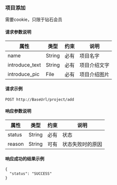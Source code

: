 ### 项目添加
需要cookie，只限于钻石会员

#### 请求参数说明
属性           	| 类型  	  | 约束   	| 说明
----------------|---------|--------	|------------
name			| String  | 必有    | 项目名字
introduce_text	| String  | 必有    | 项目介绍文字
introduce_pic	| File	  | 必有    | 项目介绍图片

#### 请求示例
	POST http://BaseUrl/project/add

#### 响应参数说明
属性           	| 类型  	  | 约束   	| 说明
----------------|---------|--------	|------------
status			| String  | 必有    | 状态
reason			| String  | 可有    | 状态失败时的原因

#### 响应成功的结果示例
	{
	  "status": "SUCCESS"
	}